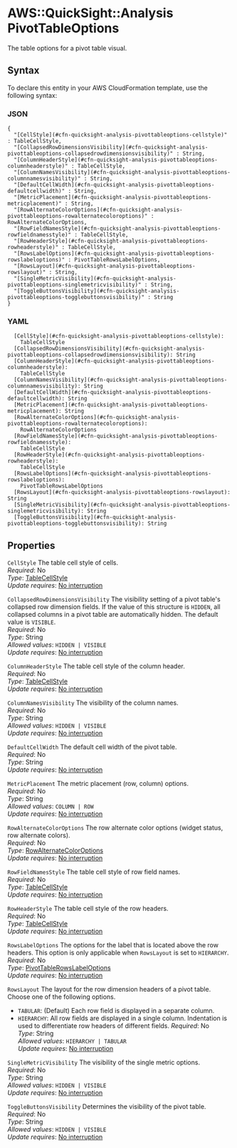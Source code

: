 # AWS::QuickSight::Analysis PivotTableOptions<a name="aws-properties-quicksight-analysis-pivottableoptions"></a>

The table options for a pivot table visual\.

## Syntax<a name="aws-properties-quicksight-analysis-pivottableoptions-syntax"></a>

To declare this entity in your AWS CloudFormation template, use the following syntax:

### JSON<a name="aws-properties-quicksight-analysis-pivottableoptions-syntax.json"></a>

```
{
  "[CellStyle](#cfn-quicksight-analysis-pivottableoptions-cellstyle)" : TableCellStyle,
  "[CollapsedRowDimensionsVisibility](#cfn-quicksight-analysis-pivottableoptions-collapsedrowdimensionsvisibility)" : String,
  "[ColumnHeaderStyle](#cfn-quicksight-analysis-pivottableoptions-columnheaderstyle)" : TableCellStyle,
  "[ColumnNamesVisibility](#cfn-quicksight-analysis-pivottableoptions-columnnamesvisibility)" : String,
  "[DefaultCellWidth](#cfn-quicksight-analysis-pivottableoptions-defaultcellwidth)" : String,
  "[MetricPlacement](#cfn-quicksight-analysis-pivottableoptions-metricplacement)" : String,
  "[RowAlternateColorOptions](#cfn-quicksight-analysis-pivottableoptions-rowalternatecoloroptions)" : RowAlternateColorOptions,
  "[RowFieldNamesStyle](#cfn-quicksight-analysis-pivottableoptions-rowfieldnamesstyle)" : TableCellStyle,
  "[RowHeaderStyle](#cfn-quicksight-analysis-pivottableoptions-rowheaderstyle)" : TableCellStyle,
  "[RowsLabelOptions](#cfn-quicksight-analysis-pivottableoptions-rowslabeloptions)" : PivotTableRowsLabelOptions,
  "[RowsLayout](#cfn-quicksight-analysis-pivottableoptions-rowslayout)" : String,
  "[SingleMetricVisibility](#cfn-quicksight-analysis-pivottableoptions-singlemetricvisibility)" : String,
  "[ToggleButtonsVisibility](#cfn-quicksight-analysis-pivottableoptions-togglebuttonsvisibility)" : String
}
```

### YAML<a name="aws-properties-quicksight-analysis-pivottableoptions-syntax.yaml"></a>

```
  [CellStyle](#cfn-quicksight-analysis-pivottableoptions-cellstyle): 
    TableCellStyle
  [CollapsedRowDimensionsVisibility](#cfn-quicksight-analysis-pivottableoptions-collapsedrowdimensionsvisibility): String
  [ColumnHeaderStyle](#cfn-quicksight-analysis-pivottableoptions-columnheaderstyle): 
    TableCellStyle
  [ColumnNamesVisibility](#cfn-quicksight-analysis-pivottableoptions-columnnamesvisibility): String
  [DefaultCellWidth](#cfn-quicksight-analysis-pivottableoptions-defaultcellwidth): String
  [MetricPlacement](#cfn-quicksight-analysis-pivottableoptions-metricplacement): String
  [RowAlternateColorOptions](#cfn-quicksight-analysis-pivottableoptions-rowalternatecoloroptions): 
    RowAlternateColorOptions
  [RowFieldNamesStyle](#cfn-quicksight-analysis-pivottableoptions-rowfieldnamesstyle): 
    TableCellStyle
  [RowHeaderStyle](#cfn-quicksight-analysis-pivottableoptions-rowheaderstyle): 
    TableCellStyle
  [RowsLabelOptions](#cfn-quicksight-analysis-pivottableoptions-rowslabeloptions): 
    PivotTableRowsLabelOptions
  [RowsLayout](#cfn-quicksight-analysis-pivottableoptions-rowslayout): String
  [SingleMetricVisibility](#cfn-quicksight-analysis-pivottableoptions-singlemetricvisibility): String
  [ToggleButtonsVisibility](#cfn-quicksight-analysis-pivottableoptions-togglebuttonsvisibility): String
```

## Properties<a name="aws-properties-quicksight-analysis-pivottableoptions-properties"></a>

`CellStyle`  <a name="cfn-quicksight-analysis-pivottableoptions-cellstyle"></a>
The table cell style of cells\.  
*Required*: No  
*Type*: [TableCellStyle](aws-properties-quicksight-analysis-tablecellstyle.md)  
*Update requires*: [No interruption](https://docs.aws.amazon.com/AWSCloudFormation/latest/UserGuide/using-cfn-updating-stacks-update-behaviors.html#update-no-interrupt)

`CollapsedRowDimensionsVisibility`  <a name="cfn-quicksight-analysis-pivottableoptions-collapsedrowdimensionsvisibility"></a>
The visibility setting of a pivot table's collapsed row dimension fields\. If the value of this structure is `HIDDEN`, all collapsed columns in a pivot table are automatically hidden\. The default value is `VISIBLE`\.  
*Required*: No  
*Type*: String  
*Allowed values*: `HIDDEN | VISIBLE`  
*Update requires*: [No interruption](https://docs.aws.amazon.com/AWSCloudFormation/latest/UserGuide/using-cfn-updating-stacks-update-behaviors.html#update-no-interrupt)

`ColumnHeaderStyle`  <a name="cfn-quicksight-analysis-pivottableoptions-columnheaderstyle"></a>
The table cell style of the column header\.  
*Required*: No  
*Type*: [TableCellStyle](aws-properties-quicksight-analysis-tablecellstyle.md)  
*Update requires*: [No interruption](https://docs.aws.amazon.com/AWSCloudFormation/latest/UserGuide/using-cfn-updating-stacks-update-behaviors.html#update-no-interrupt)

`ColumnNamesVisibility`  <a name="cfn-quicksight-analysis-pivottableoptions-columnnamesvisibility"></a>
The visibility of the column names\.  
*Required*: No  
*Type*: String  
*Allowed values*: `HIDDEN | VISIBLE`  
*Update requires*: [No interruption](https://docs.aws.amazon.com/AWSCloudFormation/latest/UserGuide/using-cfn-updating-stacks-update-behaviors.html#update-no-interrupt)

`DefaultCellWidth`  <a name="cfn-quicksight-analysis-pivottableoptions-defaultcellwidth"></a>
The default cell width of the pivot table\.  
*Required*: No  
*Type*: String  
*Update requires*: [No interruption](https://docs.aws.amazon.com/AWSCloudFormation/latest/UserGuide/using-cfn-updating-stacks-update-behaviors.html#update-no-interrupt)

`MetricPlacement`  <a name="cfn-quicksight-analysis-pivottableoptions-metricplacement"></a>
The metric placement \(row, column\) options\.  
*Required*: No  
*Type*: String  
*Allowed values*: `COLUMN | ROW`  
*Update requires*: [No interruption](https://docs.aws.amazon.com/AWSCloudFormation/latest/UserGuide/using-cfn-updating-stacks-update-behaviors.html#update-no-interrupt)

`RowAlternateColorOptions`  <a name="cfn-quicksight-analysis-pivottableoptions-rowalternatecoloroptions"></a>
The row alternate color options \(widget status, row alternate colors\)\.  
*Required*: No  
*Type*: [RowAlternateColorOptions](aws-properties-quicksight-analysis-rowalternatecoloroptions.md)  
*Update requires*: [No interruption](https://docs.aws.amazon.com/AWSCloudFormation/latest/UserGuide/using-cfn-updating-stacks-update-behaviors.html#update-no-interrupt)

`RowFieldNamesStyle`  <a name="cfn-quicksight-analysis-pivottableoptions-rowfieldnamesstyle"></a>
The table cell style of row field names\.  
*Required*: No  
*Type*: [TableCellStyle](aws-properties-quicksight-analysis-tablecellstyle.md)  
*Update requires*: [No interruption](https://docs.aws.amazon.com/AWSCloudFormation/latest/UserGuide/using-cfn-updating-stacks-update-behaviors.html#update-no-interrupt)

`RowHeaderStyle`  <a name="cfn-quicksight-analysis-pivottableoptions-rowheaderstyle"></a>
The table cell style of the row headers\.  
*Required*: No  
*Type*: [TableCellStyle](aws-properties-quicksight-analysis-tablecellstyle.md)  
*Update requires*: [No interruption](https://docs.aws.amazon.com/AWSCloudFormation/latest/UserGuide/using-cfn-updating-stacks-update-behaviors.html#update-no-interrupt)

`RowsLabelOptions`  <a name="cfn-quicksight-analysis-pivottableoptions-rowslabeloptions"></a>
The options for the label that is located above the row headers\. This option is only applicable when `RowsLayout` is set to `HIERARCHY`\.  
*Required*: No  
*Type*: [PivotTableRowsLabelOptions](aws-properties-quicksight-analysis-pivottablerowslabeloptions.md)  
*Update requires*: [No interruption](https://docs.aws.amazon.com/AWSCloudFormation/latest/UserGuide/using-cfn-updating-stacks-update-behaviors.html#update-no-interrupt)

`RowsLayout`  <a name="cfn-quicksight-analysis-pivottableoptions-rowslayout"></a>
The layout for the row dimension headers of a pivot table\. Choose one of the following options\.  
+  `TABULAR`: \(Default\) Each row field is displayed in a separate column\.
+  `HIERARCHY`: All row fields are displayed in a single column\. Indentation is used to differentiate row headers of different fields\.
*Required*: No  
*Type*: String  
*Allowed values*: `HIERARCHY | TABULAR`  
*Update requires*: [No interruption](https://docs.aws.amazon.com/AWSCloudFormation/latest/UserGuide/using-cfn-updating-stacks-update-behaviors.html#update-no-interrupt)

`SingleMetricVisibility`  <a name="cfn-quicksight-analysis-pivottableoptions-singlemetricvisibility"></a>
The visibility of the single metric options\.  
*Required*: No  
*Type*: String  
*Allowed values*: `HIDDEN | VISIBLE`  
*Update requires*: [No interruption](https://docs.aws.amazon.com/AWSCloudFormation/latest/UserGuide/using-cfn-updating-stacks-update-behaviors.html#update-no-interrupt)

`ToggleButtonsVisibility`  <a name="cfn-quicksight-analysis-pivottableoptions-togglebuttonsvisibility"></a>
Determines the visibility of the pivot table\.  
*Required*: No  
*Type*: String  
*Allowed values*: `HIDDEN | VISIBLE`  
*Update requires*: [No interruption](https://docs.aws.amazon.com/AWSCloudFormation/latest/UserGuide/using-cfn-updating-stacks-update-behaviors.html#update-no-interrupt)